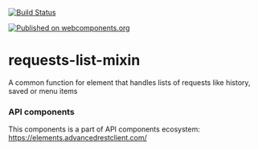 [![Build Status](https://travis-ci.org/advanced-rest-client/api-url-data-model.svg?branch=stage)](https://travis-ci.org/advanced-rest-client/requests-list-mixin)

[![Published on webcomponents.org](https://img.shields.io/badge/webcomponents.org-published-blue.svg)](https://www.webcomponents.org/element/advanced-rest-client/requests-list-mixin)

# requests-list-mixin

A common function for element that handles lists of requests like history, saved or menu items

### API components

This components is a part of API components ecosystem: https://elements.advancedrestclient.com/

